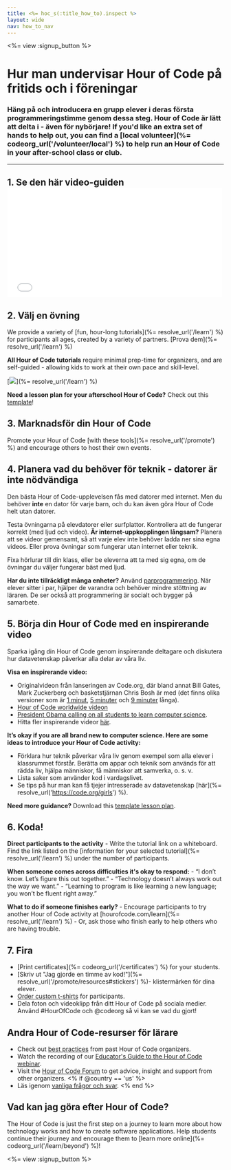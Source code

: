 ```yaml
---
title: <%= hoc_s(:title_how_to).inspect %>
layout: wide
nav: how_to_nav
---
```

<%= view :signup_button %>

# Hur man undervisar Hour of Code på fritids och i föreningar

### Häng på och introducera en grupp elever i deras första programmeringstimme genom dessa steg. Hour of Code är lätt att delta i - även för nybörjare! If you'd like an extra set of hands to help out, you can find a [local volunteer](%= codeorg_url('/volunteer/local') %) to help run an Hour of Code in your after-school class or club.

* * *

## 1. Se den här video-guiden <iframe width="500" height="255" src="//www.youtube.com/embed/SrnvvWDm73k" frameborder="0" allowfullscreen mark="crwd-mark"></iframe> 

## 2. Välj en övning

We provide a variety of [fun, hour-long tutorials](%= resolve_url('/learn') %) for participants all ages, created by a variety of partners. [Prova dem](%= resolve_url('/learn') %)

**All Hour of Code tutorials** require minimal prep-time for organizers, and are self-guided - allowing kids to work at their own pace and skill-level.

[![](/images/fit-700/tutorials.png)](%= resolve_url('/learn') %)

**Need a lesson plan for your afterschool Hour of Code?** Check out this [template](/files/AfterschoolEducatorLessonPlanOutline.docx)!

## 3. Marknadsför din Hour of Code

Promote your Hour of Code [with these tools](%= resolve_url('/promote') %) and encourage others to host their own events.

## 4. Planera vad du behöver för teknik - datorer är inte nödvändiga

Den bästa Hour of Code-upplevelsen fås med datorer med internet. Men du behöver **inte** en dator för varje barn, och du kan även göra Hour of Code helt utan datorer.

Testa övningarna på elevdatorer eller surfplattor. Kontrollera att de fungerar korrekt (med ljud och video). **Är internet-uppkopplingen långsam?** Planera att se videor gemensamt, så att varje elev inte behöver ladda ner sina egna videos. Eller prova övningar som fungerar utan internet eller teknik.

Fixa hörlurar till din klass, eller be eleverna att ta med sig egna, om de övningar du väljer fungerar bäst med ljud.

**Har du inte tillräckligt många enheter?** Använd [parprogrammering](https://www.youtube.com/watch?v=vgkahOzFH2Q). När elever sitter i par, hjälper de varandra och behöver mindre stöttning av läraren. De ser också att programmering är socialt och bygger på samarbete.

## 5. Börja din Hour of Code med en inspirerande video

Sparka igång din Hour of Code genom inspirerande deltagare och diskutera hur datavetenskap påverkar alla delar av våra liv.

**Visa en inspirerande video:**

- Originalvideon från lanseringen av Code.org, där bland annat Bill Gates, Mark Zuckerberg och basketstjärnan Chris Bosh är med (det finns olika versioner som är [1 minut](https://www.youtube.com/watch?v=qYZF6oIZtfc), [5 minuter](https://www.youtube.com/watch?v=nKIu9yen5nc) och [9 minuter](https://www.youtube.com/watch?v=dU1xS07N-FA) långa).
- [Hour of Code worldwide videon](https://www.youtube.com/watch?v=KsOIlDT145A)
- [President Obama calling on all students to learn computer science](https://www.youtube.com/watch?v=6XvmhE1J9PY).
- Hitta fler inspirerande videor [här](https://www.youtube.com/playlist?list=PLzdnOPI1iJNfpD8i4Sx7U0y2MccnrNZuP).

**It’s okay if you are all brand new to computer science. Here are some ideas to introduce your Hour of Code activity:**

- Förklara hur teknik påverkar våra liv genom exempel som alla elever i klassrummet förstår. Berätta om appar och teknik som används för att rädda liv, hjälpa människor, få människor att samverka, o. s. v.
- Lista saker som använder kod i vardagslivet.
- Se tips på hur man kan få tjejer intresserade av datavetenskap [här](%= resolve_url('https://code.org/girls') %).

**Need more guidance?** Download this [template lesson plan](/files/AfterschoolEducatorLessonPlanOutline.docx).

## 6. Koda!

**Direct participants to the activity** - Write the tutorial link on a whiteboard. Find the link listed on the [information for your selected tutorial](%= resolve_url('/learn') %) under the number of participants.

**When someone comes across difficulties it's okay to respond:** - “I don’t know. Let’s figure this out together.” - “Technology doesn’t always work out the way we want.” - “Learning to program is like learning a new language; you won’t be fluent right away.”

**What to do if someone finishes early?** - Encourage participants to try another Hour of Code activity at [hourofcode.com/learn](%= resolve_url('/learn') %) - Or, ask those who finish early to help others who are having trouble.

## 7. Fira

- [Print certificates](%= codeorg_url('/certificates') %) for your students.
- [Skriv ut "Jag gjorde en timme av kod!"](%= resolve_url('/promote/resources#stickers') %)- klistermärken för dina elever.
- [Order custom t-shirts](http://blog.code.org/post/132608499493/hour-of-code-shirts-and-more) for participants.
- Dela foton och videoklipp från ditt Hour of Code på sociala medier. Använd #HourOfCode och @codeorg så vi kan se vad du gjort!

## Andra Hour of Code-resurser för lärare

- Check out [best practices](http://www.slideshare.net/TeachCode/hour-of-code-best-practices-for-successful-educators-51273466) from past Hour of Code organizers.
- Watch the recording of our [Educator's Guide to the Hour of Code webinar](https://youtu.be/EJeMeSW2-Mw).
- Visit the [Hour of Code Forum](http://forum.code.org/c/plc/hour-of-code) to get advice, insight and support from other organizers. <% if @country == 'us' %>
- Läs igenom [ vanliga frågor och svar](https://support.code.org/hc/en-us/categories/200147083-Hour-of-Code). <% end %>

## Vad kan jag göra efter Hour of Code?

The Hour of Code is just the first step on a journey to learn more about how technology works and how to create software applications. Help students continue their journey and encourage them to [learn more online](%= codeorg_url('/learn/beyond') %)!

<%= view :signup_button %>